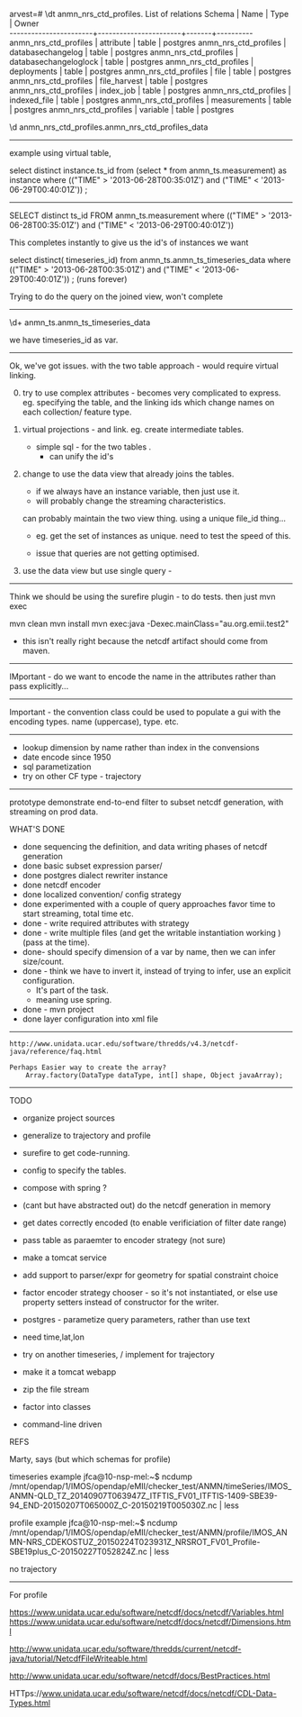 

arvest=# \dt anmn_nrs_ctd_profiles.
                        List of relations
        Schema         |         Name          | Type  |  Owner   
-----------------------+-----------------------+-------+----------
 anmn_nrs_ctd_profiles | attribute             | table | postgres
 anmn_nrs_ctd_profiles | databasechangelog     | table | postgres
 anmn_nrs_ctd_profiles | databasechangeloglock | table | postgres
 anmn_nrs_ctd_profiles | deployments           | table | postgres
 anmn_nrs_ctd_profiles | file                  | table | postgres
 anmn_nrs_ctd_profiles | file_harvest          | table | postgres
 anmn_nrs_ctd_profiles | index_job             | table | postgres
 anmn_nrs_ctd_profiles | indexed_file          | table | postgres
 anmn_nrs_ctd_profiles | measurements          | table | postgres
 anmn_nrs_ctd_profiles | variable              | table | postgres


\d anmn_nrs_ctd_profiles.anmn_nrs_ctd_profiles_data

------
example using virtual table,

select  distinct instance.ts_id   from (select * from anmn_ts.measurement) as instance where (("TIME" > '2013-06-28T00:35:01Z') and ("TIME" < '2013-06-29T00:40:01Z')) ;

------


 SELECT distinct ts_id  FROM anmn_ts.measurement where (("TIME" > '2013-06-28T00:35:01Z') and ("TIME" < '2013-06-29T00:40:01Z'))

This completes instantly to give us the id's of instances we want 

select distinct( timeseries_id)  from  anmn_ts.anmn_ts_timeseries_data where (("TIME" > '2013-06-28T00:35:01Z') and ("TIME" < '2013-06-29T00:40:01Z')) ;
(runs forever)	

Trying to do the query on the joined view, won't complete



----------------

\d+ anmn_ts.anmn_ts_timeseries_data

we have timeseries_id as var.

----
Ok, we've got issues. with the two table approach - would require virtual linking.

0) 
	try to use complex attributes - becomes very complicated to express.
	eg. specifying the table, and the linking ids which change names
	on each collection/ feature type.

1) virtual projections - and link. eg. create intermediate tables.
	- simple sql - for the two tables .
		- can unify the id's


2) change to use the data view that already joins the tables.   
	- if we always have an instance variable, then just use it.
	- will probably change the streaming characteristics.

	can probably maintain the two view thing. using a unique file_id thing...
	- eg. get the set of instances as unique. need to test the speed of this.

	- issue that queries are not getting optimised.


4) 
	use the data view 
	but use single query -  




-------
Think we should be using the surefire plugin - to do tests. then just mvn exec

mvn clean
mvn install 
mvn exec:java -Dexec.mainClass="au.org.emii.test2"

- this isn't really right because the netcdf artifact should come from maven.


---------
IMportant
	- do we want to encode the name in the attributes rather than pass explicitly...


----
Important - the convention class could be used to populate a gui with the encoding types.
	name (uppercase), type. etc.
	
----

- lookup dimension by name rather than index in the convensions
- date encode since 1950
- sql parametization
- try on other CF type - trajectory 

----
prototype demonstrate end-to-end filter to subset netcdf generation, with streaming 
on prod data.

WHAT'S DONE
- done sequencing the definition, and data writing phases of netcdf generation 
- done basic subset expression parser/ 
- done postgres dialect rewriter instance
- done netcdf encoder
- done localized convention/ config strategy
- done experimented with a couple of query approaches favor time to start streaming, total time etc. 
- done - write required attributes with strategy
- done - write multiple files (and get the writable instantiation working ) (pass at the time). 
- done-  should specify dimension of a var by name, then we can infer size/count. 
- done - think we have to invert it, instead of trying to infer, use an explicit configuration.
	- It's part of the task.
	- meaning use spring.
- done - mvn project
- done layer configuration into xml file

-----
	http://www.unidata.ucar.edu/software/thredds/v4.3/netcdf-java/reference/faq.html

	Perhaps Easier way to create the array?  
		Array.factory(DataType dataType, int[] shape, Object javaArray);
			
---
TODO

- organize project sources
- generalize to trajectory and profile
- surefire to get code-running.
- config to specify the tables.

- compose with spring ?

-  (cant but have abstracted out) do the netcdf generation in memory

- get dates correctly encoded  (to enable verificiation of filter date range)
- pass table as paraemter to encoder strategy (not sure)
- make a tomcat service

- add support to parser/expr for geometry for spatial constraint choice
- factor encoder strategy chooser - so it's not instantiated, or else use property setters instead of constructor for the writer. 
- postgres - parametize query parameters, rather than use text
- need time,lat,lon
- try on another timeseries, / implement for trajectory
- make it a tomcat webapp
- zip the file stream
- factor into classes
- command-line driven


REFS

Marty, says
(but which schemas for profile) 

timeseries example
jfca@10-nsp-mel:~$ ncdump  /mnt/opendap/1/IMOS/opendap/eMII/checker_test/ANMN/timeSeries/IMOS_ANMN-QLD_TZ_20140907T063947Z_ITFTIS_FV01_ITFTIS-1409-SBE39-94_END-20150207T065000Z_C-20150219T005030Z.nc | less

profile example
jfca@10-nsp-mel:~$ ncdump /mnt/opendap/1/IMOS/opendap/eMII/checker_test/ANMN/profile/IMOS_ANMN-NRS_CDEKOSTUZ_20150224T023931Z_NRSROT_FV01_Profile-SBE19plus_C-20150227T052824Z.nc  | less

no trajectory

----

For profile



https://www.unidata.ucar.edu/software/netcdf/docs/netcdf/Variables.html
https://www.unidata.ucar.edu/software/netcdf/docs/netcdf/Dimensions.html


http://www.unidata.ucar.edu/software/thredds/current/netcdf-java/tutorial/NetcdfFileWriteable.html

http://www.unidata.ucar.edu/software/netcdf/docs/BestPractices.html

HTTps://www.unidata.ucar.edu/software/netcdf/docs/netcdf/CDL-Data-Types.html
